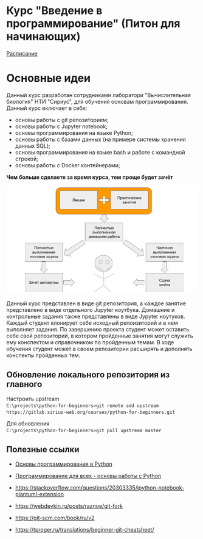 # Курс "Введение в программирование" (Питон для начинающих) 

[Расписание](https://gitlab.sirius-web.org/courses/python-for-beginners-2022/-/wikis/%D0%A0%D0%B0%D1%81%D0%BF%D0%B8%D1%81%D0%B0%D0%BD%D0%B8%D0%B5)

# Основные идеи
Данный курс разработан сотрудниками лаборатори "Вычислительная биология" НТИ "Сириус", для обучения основам программирования.  
Данный курс включает в себя:  
- основы работы с git репозиторием;
- основы работы с Jupyter notebook;
- основы программирования на языке Python;
- основы работы с базами данных (на примере системы хранения данных SQL);
- основы программирования на языке bash и работе с командной строкой;
- основы работы с Docker контейнерами;  

**Чем больше сделаете за время курса, тем проще будет зачёт**  

<img src="lections/supplementary%20files/abstract.png" alt="Alt text" title="Optional title">

Данный курс представлен в виде git репозитория, а каждое занятие представлено в виде отдельного Jupyter ноутбука. Домашние и контрольные задания также представлены в виде Jypyter ноутуков. Каждый студент клонирует себе исходный репоизиторий и в нем выполняет задания. По завершению проекта студент может оставить себе свой репозиторий, в котором пройденные занятия могут служить ему конспектом и справочником по пройденным темам. В ходе обучения студент может в своем репозитории расширять и дополнять конспекты пройденных тем.

## Обновление локального репозитория из главного

Настроить upstream<br/>
`C:\projects\python-for-beginners>git remote add upstream https://gitlab.sirius-web.org/courses/python-for-beginners.git`

Для обновления<br/>
`C:\projects\python-for-beginners>git pull upstream master`

## Полезные ссылки

- [Основы программирования в Python](http://math-info.hse.ru/2018-19/%D0%9E%D1%81%D0%BD%D0%BE%D0%B2%D1%8B_%D0%BF%D1%80%D0%BE%D0%B3%D1%80%D0%B0%D0%BC%D0%BC%D0%B8%D1%80%D0%BE%D0%B2%D0%B0%D0%BD%D0%B8%D1%8F_%D0%B2_Python#.D0.9F.D1.80.D0.B0.D0.B2.D0.B8.D0.BB.D0.B0_.D0.B8.D0.B3.D1.80.D1.8B)

- [Программирование для всех - основы работы с Python](http://math-info.hse.ru/s20/5)

- https://stackoverflow.com/questions/20303335/ipython-notebook-plantuml-extension
- https://webdevkin.ru/posts/raznoe/git-fork

- https://git-scm.com/book/ru/v2
- https://tproger.ru/translations/beginner-git-cheatsheet/
